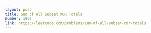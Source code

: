 ```yaml
---
layout: post
title: Sum of All Subset XOR Totals
number: 1863
link: https://leetcode.com/problems/sum-of-all-subset-xor-totals
---
```


